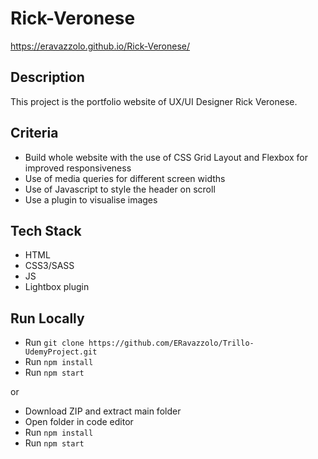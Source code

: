 # Rick-Veronese
https://eravazzolo.github.io/Rick-Veronese/

## Description
This project is the portfolio website of UX/UI Designer Rick Veronese.

## Criteria
- Build whole website with the use of CSS Grid Layout and Flexbox for improved responsiveness
- Use of media queries for different screen widths
- Use of Javascript to style the header on scroll
- Use a plugin to visualise images 

## Tech Stack
- HTML
- CSS3/SASS
- JS
- Lightbox plugin

## Run Locally
- Run `git clone https://github.com/ERavazzolo/Trillo-UdemyProject.git`
- Run `npm install`
- Run `npm start`

or

- Download ZIP and extract main folder
- Open folder in code editor
- Run `npm install`
- Run `npm start`
